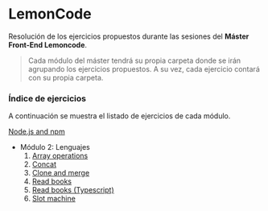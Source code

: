 # LemonCode
Resolución de los ejercicios propuestos durante las sesiones del **Máster Front-End Lemoncode**.

> Cada módulo del máster tendrá su propia carpeta donde se irán agrupando los ejercicios propuestos. A su vez, cada ejercicio contará con su propia carpeta.


### Índice de ejercicios
A continuación se muestra el listado de ejercicios de cada módulo.

[Node.js and npm](https://nodejs.org/en/)

- Módulo 2: Lenguajes
    1. [Array operations](https://github.com/aaronsglz/lemoncode/tree/master/language-exercises/ex1-array-operations)
    2. [Concat](https://github.com/aaronsglz/lemoncode/tree/master/language-exercises/ex2-concat)
    3. [Clone and merge](https://github.com/aaronsglz/lemoncode/tree/master/language-exercises/ex3-clone-merge)
    4. [Read books](https://github.com/aaronsglz/lemoncode/tree/master/language-exercises/ex4-read-books)
    5. [Read books (Typescript)](https://github.com/aaronsglz/lemoncode/tree/master/language-exercises/ex4-read-books-ts)
    6. [Slot machine](https://github.com/aaronsglz/lemoncode/tree/master/language-exercises/ex5-slot-machine)
